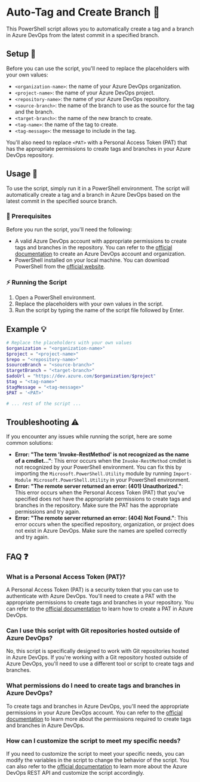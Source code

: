 # Auto-Tag and Create Branch :rocket:

This PowerShell script allows you to automatically create a tag and a branch in Azure DevOps from the latest commit in a specified branch.

## Setup :wrench:

Before you can use the script, you'll need to replace the placeholders with your own values:

- `<organization-name>`: the name of your Azure DevOps organization.
- `<project-name>`: the name of your Azure DevOps project.
- `<repository-name>`: the name of your Azure DevOps repository.
- `<source-branch>`: the name of the branch to use as the source for the tag and the branch.
- `<target-branch>`: the name of the new branch to create.
- `<tag-name>`: the name of the tag to create.
- `<tag-message>`: the message to include in the tag.

You'll also need to replace `<PAT>` with a Personal Access Token (PAT) that has the appropriate permissions to create tags and branches in your Azure DevOps repository.

## Usage :rocket:

To use the script, simply run it in a PowerShell environment. The script will automatically create a tag and a branch in Azure DevOps based on the latest commit in the specified source branch.

### :pushpin: Prerequisites

Before you run the script, you'll need the following:

- A valid Azure DevOps account with appropriate permissions to create tags and branches in the repository. You can refer to the [official documentation](https://docs.microsoft.com/en-us/azure/devops/organizations/accounts/create-organization?view=azure-devops) to create an Azure DevOps account and organization.
- PowerShell installed on your local machine. You can download PowerShell from the [official website](https://docs.microsoft.com/en-us/powershell/scripting/install/installing-powershell-core-on-windows?view=powershell-7.1).

### :zap: Running the Script

1. Open a PowerShell environment.
2. Replace the placeholders with your own values in the script.
3. Run the script by typing the name of the script file followed by Enter.

## Example :bulb:

```powershell
# Replace the placeholders with your own values
$organization = "<organization-name>"
$project = "<project-name>"
$repo = "<repository-name>"
$sourceBranch = "<source-branch>"
$targetBranch = "<target-branch>"
$adoUrl = "https://dev.azure.com/$organization/$project"
$tag = "<tag-name>"
$tagMessage = "<tag-message>"
$PAT = '<PAT>'

# ... rest of the script ...
```

## Troubleshooting :warning:

If you encounter any issues while running the script, here are some common solutions:

- **Error: "The term 'Invoke-RestMethod' is not recognized as the name of a cmdlet..."**: This error occurs when the `Invoke-RestMethod` cmdlet is not recognized by your PowerShell environment. You can fix this by importing the `Microsoft.PowerShell.Utility` module by running `Import-Module Microsoft.PowerShell.Utility` in your PowerShell environment.
- **Error: "The remote server returned an error: (401) Unauthorized."**: This error occurs when the Personal Access Token (PAT) that you've specified does not have the appropriate permissions to create tags and branches in the repository. Make sure the PAT has the appropriate permissions and try again.
- **Error: "The remote server returned an error: (404) Not Found."**: This error occurs when the specified repository, organization, or project does not exist in Azure DevOps. Make sure the names are spelled correctly and try again.


## FAQ :question:

### What is a Personal Access Token (PAT)?

A Personal Access Token (PAT) is a security token that you can use to authenticate with Azure DevOps. You'll need to create a PAT with the appropriate permissions to create tags and branches in your repository. You can refer to the [official documentation](https://docs.microsoft.com/en-us/azure/devops/organizations/accounts/use-personal-access-tokens-to-authenticate?view=azure-devops) to learn how to create a PAT in Azure DevOps.

### Can I use this script with Git repositories hosted outside of Azure DevOps?

No, this script is specifically designed to work with Git repositories hosted in Azure DevOps. If you're working with a Git repository hosted outside of Azure DevOps, you'll need to use a different tool or script to create tags and branches.

### What permissions do I need to create tags and branches in Azure DevOps?

To create tags and branches in Azure DevOps, you'll need the appropriate permissions in your Azure DevOps account. You can refer to the [official documentation](https://docs.microsoft.com/en-us/azure/devops/repos/git/tagging?view=azure-devops&tabs=visual-studio#create-and-manage-tags) to learn more about the permissions required to create tags and branches in Azure DevOps.

### How can I customize the script to meet my specific needs?

If you need to customize the script to meet your specific needs, you can modify the variables in the script to change the behavior of the script. You can also refer to the [official documentation](https://docs.microsoft.com/en-us/rest/api/azure/devops/git/?view=azure-devops-rest-6.1) to learn more about the Azure DevOps REST API and customize the script accordingly.

